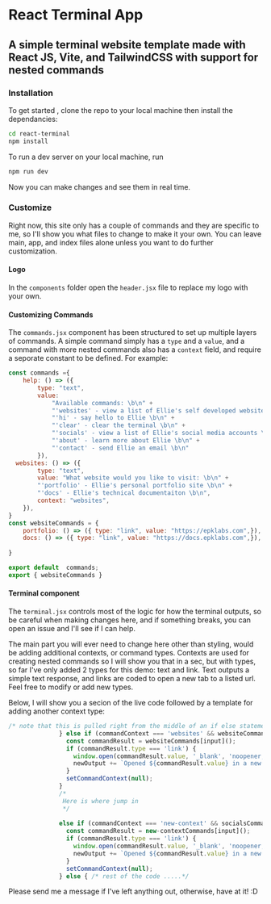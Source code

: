 # React Terminal App

## A simple terminal website template made with React JS, Vite, and TailwindCSS with support for nested commands

### Installation

To get started , clone the repo to your local machine then install the dependancies: 
```bash
cd react-terminal
npm install
```
To run a dev server on your local machine, run 
```bash
npm run dev
```
Now you can make changes and see them in real time. 

### Customize 
Right now, this site only has a couple of commands and they are specific to me, so I'll show you what files to change to make it your own. You can leave main, app, and index files alone unless you want to do further customization. 

#### Logo
In the `components` folder open the `header.jsx` file to replace my logo with your own. 

#### Customizing Commands
The `commands.jsx` component has been structured to set up multiple layers of commands. A simple command simply has a `type` and a `value`, and a command with more nested commands also has a `context` field, and require a seporate constant to be defined. For example:
```javascript
const commands ={
	help: () => ({
		type: "text", 
		value: 
			"Available commands: \b\n" + 
			"'websites' - view a list of Ellie's self developed websites \b\n" +
			"'hi' - say hello to Ellie \b\n" +
			"'clear' - clear the terminal \b\n" +
			"'socials' - view a list of Ellie's social media accounts \b\n" + 
			"'about' - learn more about Ellie \b\n" +
			"'contact' - send Ellie an email \b\n"
		}),
  websites: () => ({
		type: "text",
		value: "What website would you like to visit: \b\n" +
		"'portfolio' - Ellie's personal portfolio site \b\n" +
		"'docs' - Ellie's technical documentaiton \b\n",
		context: "websites",
	}),
}
const websiteCommands = {
	portfolio: () => ({ type: "link", value: "https://epklabs.com",}),
	docs: () => ({ type: "link", value: "https://docs.epklabs.com",}),
	
}

export default  commands;
export { websiteCommands }
```

#### Terminal component 
The `terminal.jsx` controls most of the logic for how the terminal outputs, so be careful when making changes here, and if something breaks, you can open an issue and I'll see if I can help. 

The main part you will ever need to change here other than styling, would be adding additional contexts, or command types. Contexts are used for creating nested commands so I will show you that in a sec, but with types, so far I've only added 2 types for this demo: text and link. Text outputs a simple text response, and links are coded to open a new tab to a listed url. Feel free to modify or add new types.

Below, I will show you a secion of the live code followed by a template for adding another context type: 
```javascript
/* note that this is pulled right from the middle of an if else statement, view the full terminal.jsx file to view it in context*/
              } else if (commandContext === 'websites' && websiteCommands.hasOwnProperty(input)) {
                const commandResult = websiteCommands[input]();
                if (commandResult.type === 'link') {
                  window.open(commandResult.value, '_blank', 'noopener,noreferrer');
                  newOutput += `Opened ${commandResult.value} in a new tab`;
                }
                setCommandContext(null);
              } 
              /*
               Here is where jump in 
               */
              
              else if (commandContext === 'new-context' && socialsCommands.hasOwnProperty(input)) {
                const commandResult = new-contextCommands[input]();
                if (commandResult.type === 'link') {
                  window.open(commandResult.value, '_blank', 'noopener,noreferrer');
                  newOutput += `Opened ${commandResult.value} in a new tab`;
                }
                setCommandContext(null);
              } else { /* rest of the code .....*/
```


Please send me a message if I've left anything out, otherwise, have at it! :D